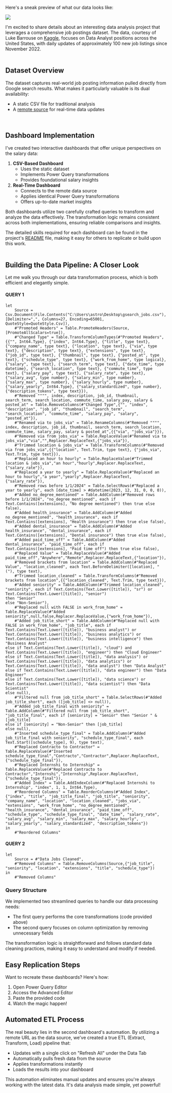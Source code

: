 Here's a sneak preview of what our data looks like:

![](https://33333.cdn.cke-cs.com/kSW7V9NHUXugvhoQeFaf/images/d24f0514a6f3a172482cfca7b399119015ad65707ea29ccf.png)

I'm excited to share details about an interesting data analysis project that leverages a comprehensive job postings dataset. The data, courtesy of Luke Barrouse on [Kaggle](https://www.kaggle.com/datasets/lukebarousse/data-analyst-job-postings-google-search), focuses on Data Analyst positions across the United States, with daily updates of approximately 100 new job listings since November 2022. 
<br/>
<br/>

## Dataset Overview
The dataset captures real-world job posting information pulled directly from Google search results. What makes it particularly valuable is its dual availability:

*   A static CSV file for traditional analysis
*   A [remote source](https://storage.googleapis.com/gsearch_share/gsearch_jobs.csv) for real-time data updates
<br/>

## Dashboard Implementation

I've created two interactive dashboards that offer unique perspectives on the salary data:

1.  **CSV-Based Dashboard**
    *   Uses the static dataset
    *   Implements Power Query transformations
    *   Provides foundational salary insights
2.  **Real-Time Dashboard**
    *   Connects to the remote data source
    *   Applies identical Power Query transformations
    *   Offers up-to-date market insights

Both dashboards utilize two carefully crafted queries to transform and analyze the data effectively. The transformation logic remains consistent across both implementations, ensuring reliable comparisons and insights.

The detailed skills required for each dashboard can be found in the project's [README](https://github.com/Ankush-Santra/Excel-Project/blob/main/README.md) file, making it easy for others to replicate or build upon this work.
<br/>
<br/>

## Building the Data Pipeline: A Closer Look

Let me walk you through our data transformation process, which is both efficient and elegantly simple.

#### QUERY 1

```plaintext
let
    Source = Csv.Document(File.Contents("C:\Users\astro\Desktop\gsearch_jobs.csv"),[Delimiter=",", Columns=27, Encoding=65001, QuoteStyle=QuoteStyle.Csv]),
    #"Promoted Headers" = Table.PromoteHeaders(Source, [PromoteAllScalars=true]),
    #"Changed Type" = Table.TransformColumnTypes(#"Promoted Headers",{{"", Int64.Type}, {"index", Int64.Type}, {"title", type text}, {"company_name", type text}, {"location", type text}, {"via", type text}, {"description", type text}, {"extensions", type text}, {"job_id", type text}, {"thumbnail", type text}, {"posted_at", type text}, {"schedule_type", type text}, {"work_from_home", type logical}, {"salary", type text}, {"search_term", type text}, {"date_time", type datetime}, {"search_location", type text}, {"commute_time", type text}, {"salary_pay", type text}, {"salary_rate", type text}, {"salary_avg", type number}, {"salary_min", type number}, {"salary_max", type number}, {"salary_hourly", type number}, {"salary_yearly", Int64.Type}, {"salary_standardized", type number}, {"description_tokens", type text}}),
    #"Removed """", index, description, job_id, thumbnail, search_term, search_location, commute_time, salary_pay, salary & posted_at" = Table.RemoveColumns(#"Changed Type",{"", "index", "description", "job_id", "thumbnail", "search_term", "search_location", "commute_time", "salary_pay", "salary", "posted_at"}),
    #"Renamed via to jobs_via" = Table.RenameColumns(#"Removed """", index, description, job_id, thumbnail, search_term, search_location, commute_time, salary_pay, salary & posted_at",{{"via", "jobs_via"}}),
    #"Removed via from jobs_via" = Table.ReplaceValue(#"Renamed via to jobs_via","via","",Replacer.ReplaceText,{"jobs_via"}),
    #"Trimmed location & jobs_via" = Table.TransformColumns(#"Removed via from jobs_via",{{"location", Text.Trim, type text}, {"jobs_via", Text.Trim, type text}}),
    #"Replaced an hour to hourly" = Table.ReplaceValue(#"Trimmed location & jobs_via","an hour","hourly",Replacer.ReplaceText,{"salary_rate"}),
    #"Replaced a year to yearly" = Table.ReplaceValue(#"Replaced an hour to hourly","a year","yearly",Replacer.ReplaceText,{"salary_rate"}),
    #"Removed rows before 1/1/2024" = Table.SelectRows(#"Replaced a year to yearly", each [date_time] > #datetime(2023, 12, 31, 0, 0, 0)),
    #"Added no_degree_mentioned" = Table.AddColumn(#"Removed rows before 1/1/2024", "no_degree_mentioned", each if Text.Contains([extensions], "No degree mentioned") then true else false),
    #"Added health_insurance" = Table.AddColumn(#"Added no_degree_mentioned", "health_insurance", each if Text.Contains([extensions], "Health insurance") then true else false),
    #"Added dental_insurance" = Table.AddColumn(#"Added health_insurance", "dental_insurance", each if Text.Contains([extensions], "Dental insurance") then true else false),
    #"Added paid_time_off" = Table.AddColumn(#"Added dental_insurance", "paid_time_off", each if Text.Contains([extensions], "Paid time off") then true else false),
    #"Replaced Value" = Table.ReplaceValue(#"Added paid_time_off","Anywhere","Remote",Replacer.ReplaceText,{"location"}),
    #"Removed brackets from location" = Table.AddColumn(#"Replaced Value", "location_cleaned", each Text.BeforeDelimiter([location], "("), type text),
    #"Trimmed location_cleaned" = Table.TransformColumns(#"Removed brackets from location",{{"location_cleaned", Text.Trim, type text}}),
    #"Added seniority" = Table.AddColumn(#"Trimmed location_cleaned", "seniority", each if Text.Contains(Text.Lower([title]), "sr") or Text.Contains(Text.Lower([title]), "senior") 
then "Senior"
else "Non-Senior"),
    #"Replaced null with FALSE in work_from_home" = Table.ReplaceValue(#"Added seniority",null,false,Replacer.ReplaceValue,{"work_from_home"}),
    #"Added job_title_short" = Table.AddColumn(#"Replaced null with FALSE in work_from_home", "job_title", each if Text.Contains(Text.Lower([title]), "business analyst") or Text.Contains(Text.Lower([title]), "business analytics") or Text.Contains(Text.Lower([title]), "business intelligence") then "Business Analyst"
else if Text.Contains(Text.Lower([title]), "cloud") and Text.Contains(Text.Lower([title]), "engineer") then "Cloud Engineer"
else if Text.Contains(Text.Lower([title]), "data analysis") or Text.Contains(Text.Lower([title]), "data analytics") or Text.Contains(Text.Lower([title]), "data analyst") then "Data Analyst"
else if Text.Contains(Text.Lower([title]), "data engineer") then "Data Engineer"
else if Text.Contains(Text.Lower([title]), "data science") or Text.Contains(Text.Lower([title]), "data scientist") then "Data Scientist"
else null),
    #"Filtered null from job_title_short" = Table.SelectRows(#"Added job_title_short", each ([job_title] <> null)),
    #"Added job_title_final with seniority" = Table.AddColumn(#"Filtered null from job_title_short", "job_title_final", each if [seniority] = "Senior" then "Senior " & [job_title]
else if [seniority] = "Non-Senior" then [job_title]
else null),
    #"Inserted schedule_type_final" = Table.AddColumn(#"Added job_title_final with seniority", "schedule_type_final", each Text.Start([schedule_type], 9), type text),
    #"Replaced Contracto to Contractor" = Table.ReplaceValue(#"Inserted schedule_type_final","Contracto","Contractor",Replacer.ReplaceText,{"schedule_type_final"}),
    #"Replaced Internshi to Internship" = Table.ReplaceValue(#"Replaced Contracto to Contractor","Internshi","Internship",Replacer.ReplaceText,{"schedule_type_final"}),
    #"Added Index" = Table.AddIndexColumn(#"Replaced Internshi to Internship", "index", 1, 1, Int64.Type),
    #"Reordered Columns" = Table.ReorderColumns(#"Added Index",{"index", "title", "job_title_final", "job_title", "seniority", "company_name", "location", "location_cleaned", "jobs_via", "extensions", "work_from_home", "no_degree_mentioned", "health_insurance", "dental_insurance", "paid_time_off", "schedule_type", "schedule_type_final", "date_time", "salary_rate", "salary_avg", "salary_min", "salary_max", "salary_hourly", "salary_yearly", "salary_standardized", "description_tokens"})
in
    #"Reordered Columns"
```

#### QUERY 2

```plaintext
let
    Source = #"Data Jobs Cleaned",
    #"Removed Columns" = Table.RemoveColumns(Source,{"job_title", "seniority", "location", "extensions", "title", "schedule_type"})
in
    #"Removed Columns"
```

### Query Structure

We implemented two streamlined queries to handle our data processing needs:

*   The first query performs the core transformations (code provided above)
*   The second query focuses on column optimization by removing unnecessary fields

The transformation logic is straightforward and follows standard data cleaning practices, making it easy to understand and modify if needed.

## Easy Replication Steps

Want to recreate these dashboards? Here's how:

1.  Open Power Query Editor
2.  Access the Advanced Editor
3.  Paste the provided code
4.  Watch the magic happen!

## Automated ETL Process

The real beauty lies in the second dashboard's automation. By utilizing a remote URL as the data source, we've created a true ETL (Extract, Transform, Load) pipeline that:

*   Updates with a single click on "Refresh All" under the Data Tab
*   Automatically pulls fresh data from the source
*   Applies transformations instantly
*   Loads the results into your dashboard

This automation eliminates manual updates and ensures you're always working with the latest data. It's data analysis made simple, yet powerful!
